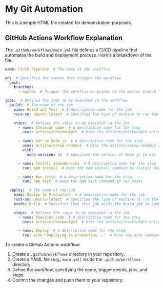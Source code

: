 # My Git Automation

This is a simple HTML file created for demonstration purposes.

## GitHub Actions Workflow Explanation

The `.github/workflows/main.yml` file defines a CI/CD pipeline that automates the build and deployment process. Here's a breakdown of the file:

```yaml
name: CI/CD Pipeline  # The name of the workflow

on:  # Specifies the events that trigger the workflow
  push:
    branches:
      - master  # Trigger the workflow on pushes to the master branch

jobs:  # Defines the jobs to be executed in the workflow
  build:  # The name of the job
    name: Build and Test  # A descriptive name for the job
    runs-on: ubuntu-latest  # Specifies the type of machine to run the job on

    steps:  # Defines the steps to be executed in the job
      - name: Checkout code  # A descriptive name for the step
        uses: actions/checkout@v3  # Uses the actions/checkout@v3 action to checkout the code

      - name: Set up Node.js  # A descriptive name for the step
        uses: actions/setup-node@v3  # Uses the actions/setup-node@v3 action to set up Node.js
        with:
          node-version: 16  # Specifies the version of Node.js to use

      - name: Install dependencies  # A descriptive name for the step
        run: npm install  # Runs the npm install command to install dependencies

      - name: Run tests  # A descriptive name for the step
        run: npm test  # Runs the npm test command to run tests

  deploy:  # The name of the job
    name: Deploy to Production  # A descriptive name for the job
    runs-on: ubuntu-latest  # Specifies the type of machine to run the job on
    needs: build  # Specifies that this job needs the build job to complete successfully

    steps:  # Defines the steps to be executed in the job
      - name: Checkout code  # A descriptive name for the step
        uses: actions/checkout@v3  # Uses the actions/checkout@v3 action to checkout the code

      - name: Deploy  # A descriptive name for the step
        run: echo "Deploying to production..."  # Runs the echo command to simulate deployment
```

To create a GitHub Actions workflow:

1.  Create a `.github/workflows` directory in your repository.
2.  Create a YAML file (e.g., `main.yml`) inside the `.github/workflows` directory.
3.  Define the workflow, specifying the name, trigger events, jobs, and steps.
4.  Commit the changes and push them to your repository.
